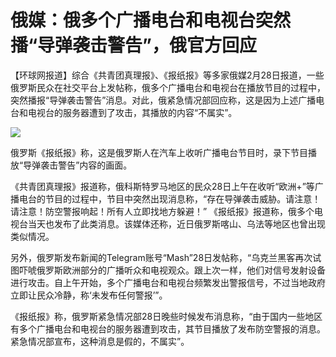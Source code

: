 # 俄媒：俄多个广播电台和电视台突然播“导弹袭击警告”，俄官方回应

【环球网报道】综合《共青团真理报》、《报纸报》等多家俄媒2月28日报道，一些俄罗斯民众在社交平台上发帖称，俄多个广播电台和电视台在播放节目的过程中，突然播报“导弹袭击警告”消息。对此，俄紧急情况部回应称，这是因为上述广播电台和电视台的服务器遭到了攻击，其播放的内容“不属实”。

![](https://inews.gtimg.com/news_bt/OZRQiyBBJo3uUP3s0V3MxDF3Y3ecsWxEvCrixPQLq3K30AA/1000)

俄罗斯《报纸报》称，这是俄罗斯人在汽车上收听广播电台节目时，录下节目播放“导弹袭击警告”内容的画面。

《共青团真理报》报道称，俄科斯特罗马地区的民众28日上午在收听“欧洲+”等广播电台的节目的过程中，节目中突然出现消息称，“存在导弹袭击威胁。请注意！请注意！防空警报响起！所有人立即找地方躲避！”
《报纸报》报道称，俄多个电视台当天也发布了此类消息。该媒体还称，近日俄罗斯喀山、乌法等地区也曾出现类似情况。

另外，俄罗斯发布新闻的Telegram账号“Mash”28日发帖称，“乌克兰黑客再次试图吓唬俄罗斯欧洲部分的广播听众和电视观众。跟上次一样，他们对信号发射设备进行攻击。自上午开始，多个广播电台和电视台频繁发出警报信号，不过当地政府立即让民众冷静，称‘未发布任何警报’”。

《报纸报》称，俄罗斯紧急情况部28日晚些时候发布消息称，“由于国内一些地区有多个广播电台和电视台的服务器遭到攻击，其节目播放了发布防空警报的消息。紧急情况部宣布，这种消息是假的，不属实”。

